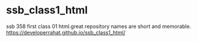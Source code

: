 # ssb_class1_html
ssb 358 first class 01 html.great repository names are short and memorable.
https://developerrahat.github.io/ssb_class1_html/
